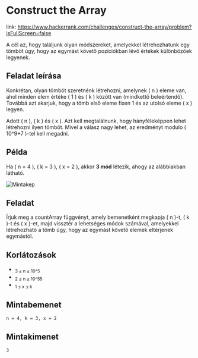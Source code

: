 # Construct the Array

link: https://www.hackerrank.com/challenges/construct-the-array/problem?isFullScreen=false

A cél az, hogy találjunk olyan módszereket, amelyekkel létrehozhatunk egy tömböt úgy, hogy az egymást követő pozíciókban lévő értékek különbözőek legyenek.

## Feladat leírása

Konkrétan, olyan tömböt szeretnénk létrehozni, amelynek \( n \) eleme van, ahol minden elem értéke \( 1 \) és \( k \) között van (mindkettő beleértendő). Továbbá azt akarjuk, hogy a tömb első eleme fixen 1 és az utolsó eleme \( x \) legyen.

Adott \( n \), \( k \) és \( x \). Azt kell megtalálnunk, hogy hányféleképpen lehet létrehozni ilyen tömböt. Mivel a válasz nagy lehet, az eredményt modulo \( 10^9+7 \)-tel kell megadni.

## Példa

Ha \( n = 4 \), \( k = 3 \), \( x = 2 \), akkor **3 mód** létezik, ahogy az alábbiakban látható.


![Mintakep](https://s3.amazonaws.com/hr-assets/0/1511427084-cd3fbbf0e1-FILLARRAY.png)

## Feladat

Írjuk meg a countArray függvényt, amely bemenetként megkapja \( n \)-t, \( k \)-t és \( x \)-et, majd vissztér a lehetséges módok számával, amelyekkel létrehozható a tömb úgy, hogy az egymást követő elemek eltérjenek egymástól.

## Korlátozások

- <sub>3 ≤ n ≤ 10^5</sub>
- <sub>2 ≤ n ≤ 10^55</sub> 
- <sub>1 ≤ x ≤ k</sub> 

## Mintabemenet

```plaintext
n = 4, k = 3, x = 2
```

## Mintakimenet

```plaintext
3
```